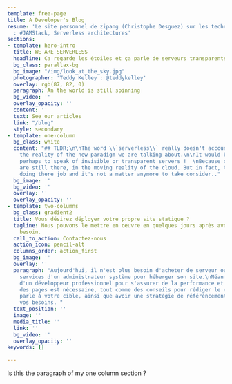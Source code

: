 ```yaml
---
template: free-page
title: A Developer's Blog
resume: 'Le site personnel de zipang (Christophe Desguez) sur les technos qui l''interessent
  : #JAMStack, Serverless architectures'
sections:
- template: hero-intro
  title: WE ARE SERVERLESS
  headline: Ca regarde les étoiles et ça parle de serveurs transparents
  bg_class: parallax-bg
  bg_image: "/img/look_at_the_sky.jpg"
  photographer: 'Teddy Kelley : @teddykelley'
  overlay: rgb(87, 82, 0)
  paragraph: An the world is still spinning
  bg_video: ''
  overlay_opacity: ''
  content: ''
  text: See our articles
  link: "/blog"
  style: secondary
- template: one-column
  bg_class: white
  content: "## TLDR;\n\nThe word \\`serverless\\` really doesn't account well for
    the reality of the new paradigm we are talking about.\n\nIt would be better suited
    perhaps to speak of invisible or transparent servers !  \nBecause of course, they
    are still there, in the moving reality of the cloud. But in fact, they are just
    doing there job and it's not a matter anymore to take consider.."
  bg_image: ''
  bg_video: ''
  overlay: ''
  overlay_opacity: ''
- template: two-columns
  bg_class: gradient2
  title: Vous désirez déployer votre propre site statique ?
  tagline: Nous pouvons le mettre en oeuvre en quelques jours après avoir étudié votre
    besoin.
  call_to_action: Contactez-nous
  action_icon: pencil-alt
  columns_order: action_first
  bg_image: ''
  overlay: ''
  paragraph: "Aujourd'hui, il n'est plus besoin d'acheter de serveur ou de louer les
    services d'un administrateur système pour héberger son site.\nNéanmoins, les services
    d'un développeur professionnel pour s'assurer de la performance et de la qualité
    des pages est nécessaire, tout comme des conseils pour rédiger le contenu qui
    parle à votre cible, ainsi que avoir une stratégie de référencement adaptée à
    vos besoins. "
  text_position: ''
  image: ''
  media_title: ''
  link: ''
  bg_video: ''
  overlay_opacity: ''
keywords: []

---
```

Is this the paragraph of my one column section ?